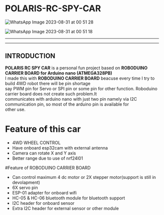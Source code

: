 # POLARIS-RC-SPY-CAR
![WhatsApp Image 2023-08-31 at 00 51 28](https://github.com/PolarisArm/POLARIS-RC-SPY-CAR/assets/143507006/2c2d8060-1286-438a-b7cf-dc354a2e3d71)

![WhatsApp Image 2023-08-31 at 00 51 18](https://github.com/PolarisArm/POLARIS-RC-SPY-CAR/assets/143507006/fe50a6dd-9510-4460-bf6b-7d13b98b820f)
________________________________________________________________________________________________________________________________________________
________________________________________________________________________________________________________________________________________________

## INTRODUCTION

__POLARIS RC SPY CAR__ is a personal fun project based on __ROBODUINO CARRIER BOARD for Arduino nano (ATMEGA328PB)__<br>
I made this with __ROBODUINO CARRIER BOARD__ beacuse every time I try to build 4WD robot there will be pin shortage <br>
say PWM pin for Servo or SPI pin or some pin for other function. Roboduino carrier board does not create such problem.It<br>
communicates with arduino nano with just two pin namely via I2C communication pin, so most of the arduino pin is available for <br>
other use.

# Feature of this car
* 4WD WHEEL CONTROL
* Have onboard esp32cam with external antenna
* Camera can rotate X and Y axis
* Better range due to use of nrf24l01

#Feature of ROBODUINO CARRIER BOARD
* Can control maximum 4 dc motor or 2X stepper motor(support is still in devolapment)
* 6X servo pin
* ESP-01 adapter for onboard wifi
* HC-05 & HC-06 bluetooth module for bluetooth support
* I2C header for onboard sensor
* Extra I2C header for external sensor or other module

  
  
